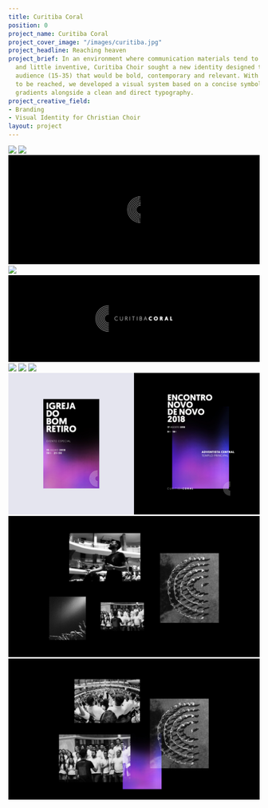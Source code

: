 ```yaml
---
title: Curitiba Coral
position: 0
project_name: Curitiba Coral
project_cover_image: "/images/curitiba.jpg"
project_headline: Reaching heaven
project_brief: In an environment where communication materials tend to be outdated
  and little inventive, Curitiba Choir sought a new identity designed towards a young
  audience (15-35) that would be bold, contemporary and relevant. With clear goals
  to be reached, we developed a visual system based on a concise symbol, vivid color
  gradients alongside a clean and direct typography.
project_creative_field:
- Branding
- Visual Identity for Christian Choir
layout: project
---
```


![](/uploads/Screen%20Shot%202019-10-13%20at%207.04.57%20PM.png)
![](/uploads/Screen%20Shot%202019-10-12%20at%205.51.43%20AM.png)
![](/images/curitiba_coral/Curitiba%20Coral-01.jpg)
![](/images/curitiba_coral/Curitiba%20Coral-02.jpg)
![](/images/curitiba_coral/Curitiba%20Coral-03.jpg)
![](/images/curitiba_coral/Curitiba%20Coral-04.jpg)
![](/images/curitiba_coral/Curitiba%20Coral-05.jpg)
![](/images/curitiba_coral/Curitiba%20Coral-06.jpg)
![](/images/curitiba_coral/Curitiba%20Coral-07.jpg)
![](/images/curitiba_coral/Curitiba%20Coral-08.jpg)
![](/images/curitiba_coral/Curitiba%20Coral-09.jpg)